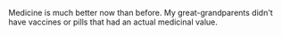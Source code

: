 Medicine is much better now than before. My great-grandparents didn't have vaccines or pills that had an actual medicinal value.